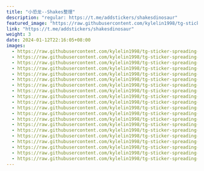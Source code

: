 ```yaml
---
title: "小恐龙--Shakes整理"
description: "regular: https://t.me/addstickers/shakesdinosaur"
featured_image: "https://raw.githubusercontent.com/kylelin1998/tg-sticker-spreading-worldwide-images/main/img/a9fe8848-f9b6-499e-ab78-251667f21784.jpg"
link: "https://t.me/addstickers/shakesdinosaur"
weight: 3
date: 2024-01-12T22:16:05+08:00
images:
  - https://raw.githubusercontent.com/kylelin1998/tg-sticker-spreading-worldwide-images/main/img/a9fe8848-f9b6-499e-ab78-251667f21784.jpg
  - https://raw.githubusercontent.com/kylelin1998/tg-sticker-spreading-worldwide-images/main/img/3a85d352-e75f-4c96-91a0-4b4e2a563629.jpg
  - https://raw.githubusercontent.com/kylelin1998/tg-sticker-spreading-worldwide-images/main/img/b77391af-251d-4510-97f8-2e576bd5c325.jpg
  - https://raw.githubusercontent.com/kylelin1998/tg-sticker-spreading-worldwide-images/main/img/3744acba-fa48-4817-9227-d8974bbdea00.jpg
  - https://raw.githubusercontent.com/kylelin1998/tg-sticker-spreading-worldwide-images/main/img/f577473d-c3f6-42c7-ac66-469b737ae5cc.jpg
  - https://raw.githubusercontent.com/kylelin1998/tg-sticker-spreading-worldwide-images/main/img/c7c37db4-5c91-4204-afe2-e99e089c2011.jpg
  - https://raw.githubusercontent.com/kylelin1998/tg-sticker-spreading-worldwide-images/main/img/d25c04ac-459c-4015-8359-b8df94bc03e7.jpg
  - https://raw.githubusercontent.com/kylelin1998/tg-sticker-spreading-worldwide-images/main/img/d9b0d901-e1bb-4803-8846-4732cf1cdb84.jpg
  - https://raw.githubusercontent.com/kylelin1998/tg-sticker-spreading-worldwide-images/main/img/52f8c2de-75e9-4845-8267-72f54a6c641f.jpg
  - https://raw.githubusercontent.com/kylelin1998/tg-sticker-spreading-worldwide-images/main/img/a0f73ec9-1631-4b09-991d-346314aba623.jpg
  - https://raw.githubusercontent.com/kylelin1998/tg-sticker-spreading-worldwide-images/main/img/db6b41bb-6fbc-41ce-a95e-fafe362174d2.jpg
  - https://raw.githubusercontent.com/kylelin1998/tg-sticker-spreading-worldwide-images/main/img/64b17e9b-cb59-4abe-961e-dd922f7ccf72.jpg
  - https://raw.githubusercontent.com/kylelin1998/tg-sticker-spreading-worldwide-images/main/img/17c6051f-8280-44a0-80a6-a7f7bb1b3fac.jpg
  - https://raw.githubusercontent.com/kylelin1998/tg-sticker-spreading-worldwide-images/main/img/75d74b14-da11-404a-ae7f-2382b177458b.jpg
  - https://raw.githubusercontent.com/kylelin1998/tg-sticker-spreading-worldwide-images/main/img/f6592fbc-fdd5-48a2-9c21-03a11730e823.jpg
  - https://raw.githubusercontent.com/kylelin1998/tg-sticker-spreading-worldwide-images/main/img/39a6c17f-2a4c-4f0b-8d2e-6d096a872a20.jpg
  - https://raw.githubusercontent.com/kylelin1998/tg-sticker-spreading-worldwide-images/main/img/7601123a-ee6b-42bb-9012-f148779d17c9.jpg
  - https://raw.githubusercontent.com/kylelin1998/tg-sticker-spreading-worldwide-images/main/img/813a8143-8489-40c1-96ff-aa9aff223697.jpg
  - https://raw.githubusercontent.com/kylelin1998/tg-sticker-spreading-worldwide-images/main/img/669d321c-178a-406a-8cec-5bc154b6750e.jpg
  - https://raw.githubusercontent.com/kylelin1998/tg-sticker-spreading-worldwide-images/main/img/816d0d1a-b5cd-4c3d-9c53-931b9b8d751c.jpg
---
```

